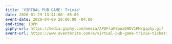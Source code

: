 ```yaml
---
title: 'VIRTUAL PUB GAME: Trivia'
date: 2020-01-29 13:41:00 -05:00
event-date: 2020-04-09 20:00:00 -04:00
end-time: 10PM
giphy-url: https://media.giphy.com/media/APDFlaP8poxD9DV1PM/giphy.gif
event-url: https://www.eventbrite.com/e/virtual-pub-game-trivia-tickets-102123564330
---
```


